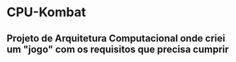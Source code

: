 # CPU-Kombat

## Projeto de Arquitetura Computacional onde criei um "jogo" com os requisitos que precisa cumprir
